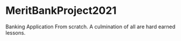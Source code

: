 # MeritBankProject2021
Banking Application From scratch. A culmination of all are hard earned lessons. 
